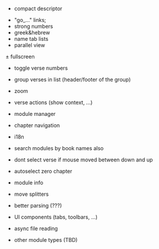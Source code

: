 + compact descriptor
- "go_..." links;
- strong numbers
- greek&hebrew
- name tab lists
- parallel view

± fullscreen
- toggle verse numbers
- group verses in list (header/footer of the group)
- zoom
- verse actions (show context, ...)
- module manager
- chapter navigation
- i18n
- search modules by book names also
- dont select verse if mouse moved between down and up
- autoselect zero chapter
- module info
- move splitters
- better parsing (???)

- UI components (tabs, toolbars, ...)

- async file reading
- other module types (TBD)